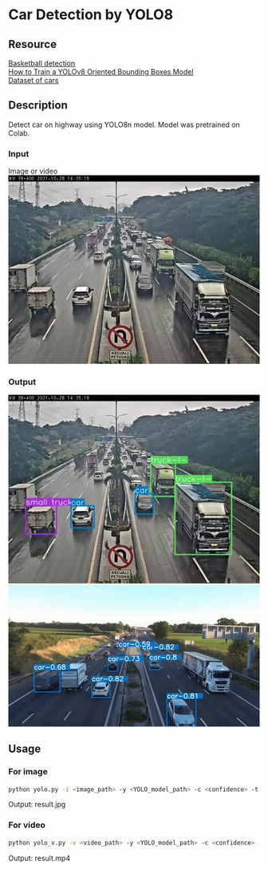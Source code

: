 # Car Detection by YOLO8

## Resource
[Basketball detection](https://github.com/ericstar20/ML_BasketBall_Detect)  
[How to Train a YOLOv8 Oriented Bounding Boxes Model](https://colab.research.google.com/github/roboflow-ai/notebooks/blob/main/notebooks/train-yolov8-obb.ipynb)  
[Dataset of cars](https://universe.roboflow.com/roboflow-100/vehicles-q0x2v)

## Description
Detect car on highway using YOLO8n model. Model was pretrained on Colab.

### Input  
Image or video  
![Test Image](./assets/test.jpg)

### Output 
![Result Image](./assets/result.jpg)
![Result GIF](./assets/mini_result.gif)

## Usage
### For image
```sh
python yolo.py -i <image_path> -y <YOLO_model_path> -c <confidence> -t <threshold>
```
Output: result.jpg
### For video
```sh
python yolo_v.py -v <video_path> -y <YOLO_model_path> -c <confidence> -t <threshold>
```
Output: result.mp4

